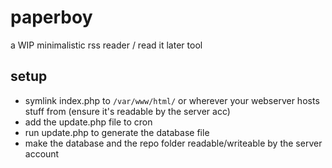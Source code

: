 # paperboy
a WIP minimalistic rss reader / read it later tool

## setup
* symlink index.php to `/var/www/html/` or wherever your webserver hosts stuff from (ensure it's readable by the server acc)
* add the update.php file to cron
* run update.php to generate the database file
* make the database and the repo folder readable/writeable by the server account 

